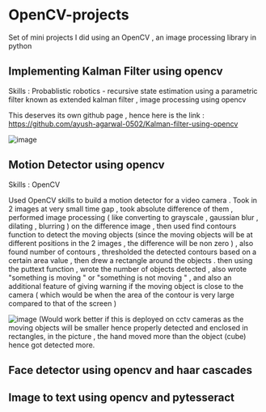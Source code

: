 # OpenCV-projects
Set of mini projects I did using an OpenCV , an image processing library in python

## Implementing Kalman Filter using opencv 
Skills : Probablistic robotics - recursive state estimation using a parametric filter known as extended kalman filter , image processing using opencv 

This deserves its own github page , hence here is the link : https://github.com/ayush-agarwal-0502/Kalman-filter-using-opencv

![image](https://user-images.githubusercontent.com/86561124/138936084-40a43619-69d0-4138-b186-f9c00936bd4b.png)

## Motion Detector using opencv 

Skills : OpenCV

Used OpenCV skills to build a motion detector for a video camera . Took in 2 images at very small time gap , took absolute difference of them , performed image processing ( like converting to grayscale , gaussian blur , dilating , blurring ) on the difference image , then used find contours function to detect the moving objects (since the moving objects will be at different positions in the 2 images , the difference will be non zero ) , also found number of contours , thresholded the detected contours based on a certain area value , then drew a rectangle around the objects . then using the puttext function , wrote the number of objects detected , also wrote "something is moving " or "something is not moving " , and also an additional feature of giving warning if the moving object is close to the camera ( which would be when the area of the contour is very large compared to that of the screen )

![image](https://user-images.githubusercontent.com/86561124/139123682-2cc6692a-dd6c-4473-b42b-a153a67efa2d.png)
(Would work better if this is deployed on cctv cameras as the moving objects will be smaller hence properly detected and enclosed in rectangles, in the picture , the hand moved more than the object (cube) hence got detected more.


## Face detector using opencv and haar cascades 
## Image to text using opencv and pytesseract 
